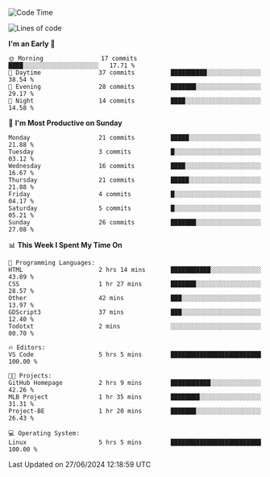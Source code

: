 <!--START_SECTION:waka-->
![Code Time](http://img.shields.io/badge/Code%20Time-191%20hrs%2022%20mins-blue)

![Lines of code](https://img.shields.io/badge/From%20Hello%20World%20I%27ve%20Written-13.6%20thousand%20lines%20of%20code-blue)

**I'm an Early 🐤** 

```text
🌞 Morning                17 commits          ████░░░░░░░░░░░░░░░░░░░░░   17.71 % 
🌆 Daytime                37 commits          ██████████░░░░░░░░░░░░░░░   38.54 % 
🌃 Evening                28 commits          ███████░░░░░░░░░░░░░░░░░░   29.17 % 
🌙 Night                  14 commits          ████░░░░░░░░░░░░░░░░░░░░░   14.58 % 
```
📅 **I'm Most Productive on Sunday** 

```text
Monday                   21 commits          █████░░░░░░░░░░░░░░░░░░░░   21.88 % 
Tuesday                  3 commits           █░░░░░░░░░░░░░░░░░░░░░░░░   03.12 % 
Wednesday                16 commits          ████░░░░░░░░░░░░░░░░░░░░░   16.67 % 
Thursday                 21 commits          █████░░░░░░░░░░░░░░░░░░░░   21.88 % 
Friday                   4 commits           █░░░░░░░░░░░░░░░░░░░░░░░░   04.17 % 
Saturday                 5 commits           █░░░░░░░░░░░░░░░░░░░░░░░░   05.21 % 
Sunday                   26 commits          ███████░░░░░░░░░░░░░░░░░░   27.08 % 
```


📊 **This Week I Spent My Time On** 

```text
💬 Programming Languages: 
HTML                     2 hrs 14 mins       ███████████░░░░░░░░░░░░░░   43.89 % 
CSS                      1 hr 27 mins        ███████░░░░░░░░░░░░░░░░░░   28.57 % 
Other                    42 mins             ███░░░░░░░░░░░░░░░░░░░░░░   13.97 % 
GDScript3                37 mins             ███░░░░░░░░░░░░░░░░░░░░░░   12.40 % 
Todotxt                  2 mins              ░░░░░░░░░░░░░░░░░░░░░░░░░   00.70 % 

🔥 Editors: 
VS Code                  5 hrs 5 mins        █████████████████████████   100.00 % 

🐱‍💻 Projects: 
GitHub Homepage          2 hrs 9 mins        ███████████░░░░░░░░░░░░░░   42.26 % 
MLB Project              1 hr 35 mins        ████████░░░░░░░░░░░░░░░░░   31.31 % 
Project-BE               1 hr 20 mins        ███████░░░░░░░░░░░░░░░░░░   26.43 % 

💻 Operating System: 
Linux                    5 hrs 5 mins        █████████████████████████   100.00 % 
```


 Last Updated on 27/06/2024 12:18:59 UTC
<!--END_SECTION:waka-->
